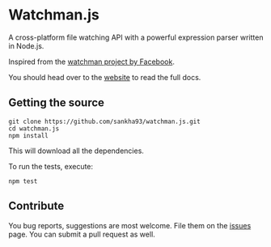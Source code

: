 # Watchman.js

A cross-platform file watching API with a powerful expression parser written in Node.js.

Inspired from the [watchman project by Facebook](https://github.com/facebook/watchman).

You should head over to the [website](https://sankhs.com/watchman.js) to read the full docs.

## Getting the source

```
git clone https://github.com/sankha93/watchman.js.git
cd watchman.js
npm install
```

This will download all the dependencies.

To run the tests, execute:

    npm test

## Contribute

You bug reports, suggestions are most welcome. File them on the [issues](https://github.com/sankha93/watchman.js/issues) page. You can submit a pull request as well.
